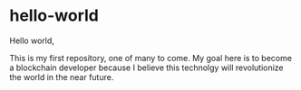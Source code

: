 # hello-world

Hello world,

This is my first repository, one of many to come. 
My goal here is to become a blockchain developer because I believe this technolgy will revolutionize the world in the near future.
